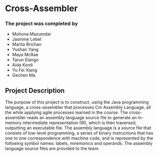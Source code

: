 # Cross-Assembler

### The project was completed by
- Mohona Mazumdar
- Jasmine Lebel
- Marita Brichan
- Yushan Yang 
- Maya McRae
- Tarun Elango
- Aida Kordi
- Yu Fei Xiang
- Gechen Ma


## Project Description

The purpose of this project is to construct, using the Java programming language, a cross-assembler that processes Cm Assembly Language, all the while applying agile processes learned in the course. The cross-assembler reads an assembly language source file to generate an in-memory intermediate representation (IR), which is then traversed, outputting an executable file. The assembly language is a source file that consists of low-level programming, a series of binary instructions that has one to one correspondence with machine code, and is represented by the following symbol names: labels, mnemonics and operands. The assembly language source files are provided to the team. 

